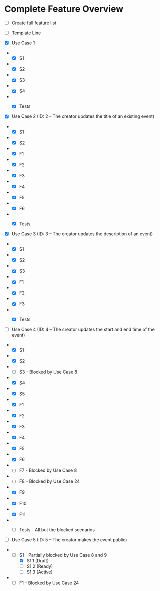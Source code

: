 ﻿# Complete Feature Overview

* [ ] Create full feature list  
* [ ] Template Line


* [X] Use Case 1
- - [X] S1
- - [X] S2
- - [X] S3
- - [X] S4
- - [X] Tests
  
  

* [X] Use Case 2 (ID: 2 – The creator updates the title of an existing event)  
- - [X] S1  
- - [X] S2  
- - [X] F1  
- - [X] F2
- - [X] F3  
- - [X] F4  
- - [X] F5  
- - [X] F6  
- - [X] Tests


* [X] Use Case 3 (ID: 3 – The creator updates the description of an event)
- - [X] S1
- - [X] S2
- - [X] S3
- - [X] F1
- - [X] F2
- - [X] F3
- - [X] Tests


* [ ] Use Case 4 (ID: 4 – The creator updates the start and end time of the event)
- - [X] S1
- - [X] S2
- - [ ] S3 - Blocked by Use Case 8
- - [X] S4
- - [X] S5
- - [X] F1
- - [X] F2
- - [X] F3
- - [X] F4
- - [X] F5
- - [X] F6
- - [ ] F7 - Blocked by Use Case 8
- - [ ] F8 - Blocked by Use Case 24
- - [X] F9
- - [X] F10
- - [X] F11
- - [ ] Tests - All but the blocked scenarios


* [ ] Use Case 5 (ID: 5 – The creator makes the event public)
- - [ ] S1 - Partially blocked by Use Case 8 and 9
	- [X] S1.1 (Draft)
	- [ ] S1.2 (Ready)
	- [ ] S1.3 (Active)
- - [ ] F1 - Blocked by Use Case 24